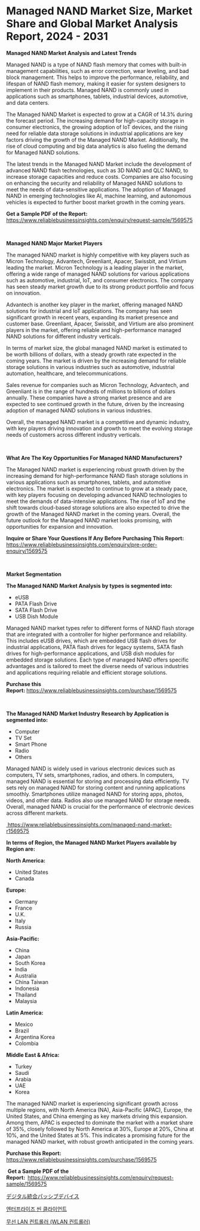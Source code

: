 <p><h1>Managed NAND Market Size, Market Share and Global Market Analysis Report, 2024 - 2031</h1></p><p><strong>Managed NAND Market Analysis and Latest Trends</strong></p>
<p><p>Managed NAND is a type of NAND flash memory that comes with built-in management capabilities, such as error correction, wear leveling, and bad block management. This helps to improve the performance, reliability, and lifespan of NAND flash memory, making it easier for system designers to implement in their products. Managed NAND is commonly used in applications such as smartphones, tablets, industrial devices, automotive, and data centers.</p><p>The Managed NAND Market is expected to grow at a CAGR of 14.3% during the forecast period. The increasing demand for high-capacity storage in consumer electronics, the growing adoption of IoT devices, and the rising need for reliable data storage solutions in industrial applications are key factors driving the growth of the Managed NAND Market. Additionally, the rise of cloud computing and big data analytics is also fueling the demand for Managed NAND solutions.</p><p>The latest trends in the Managed NAND Market include the development of advanced NAND flash technologies, such as 3D NAND and QLC NAND, to increase storage capacities and reduce costs. Companies are also focusing on enhancing the security and reliability of Managed NAND solutions to meet the needs of data-sensitive applications. The adoption of Managed NAND in emerging technologies like AI, machine learning, and autonomous vehicles is expected to further boost market growth in the coming years.</p></p>
<p><strong>Get a Sample PDF of the Report:&nbsp;</strong> <a href="https://www.reliablebusinessinsights.com/enquiry/request-sample/1569575">https://www.reliablebusinessinsights.com/enquiry/request-sample/1569575</a></p>
<p>&nbsp;</p>
<p><strong>Managed NAND Major Market Players</strong></p>
<p><p>The managed NAND market is highly competitive with key players such as Micron Technology, Advantech, Greenliant, Apacer, Swissbit, and Virtium leading the market. Micron Technology is a leading player in the market, offering a wide range of managed NAND solutions for various applications such as automotive, industrial, IoT, and consumer electronics. The company has seen steady market growth due to its strong product portfolio and focus on innovation.</p><p>Advantech is another key player in the market, offering managed NAND solutions for industrial and IoT applications. The company has seen significant growth in recent years, expanding its market presence and customer base. Greenliant, Apacer, Swissbit, and Virtium are also prominent players in the market, offering reliable and high-performance managed NAND solutions for different industry verticals.</p><p>In terms of market size, the global managed NAND market is estimated to be worth billions of dollars, with a steady growth rate expected in the coming years. The market is driven by the increasing demand for reliable storage solutions in various industries such as automotive, industrial automation, healthcare, and telecommunications.</p><p>Sales revenue for companies such as Micron Technology, Advantech, and Greenliant is in the range of hundreds of millions to billions of dollars annually. These companies have a strong market presence and are expected to see continued growth in the future, driven by the increasing adoption of managed NAND solutions in various industries.</p><p>Overall, the managed NAND market is a competitive and dynamic industry, with key players driving innovation and growth to meet the evolving storage needs of customers across different industry verticals.</p></p>
<p>&nbsp;</p>
<p><strong>What Are The Key Opportunities For Managed NAND Manufacturers?</strong></p>
<p><p>The Managed NAND market is experiencing robust growth driven by the increasing demand for high-performance NAND flash storage solutions in various applications such as smartphones, tablets, and automotive electronics. The market is expected to continue to grow at a steady pace, with key players focusing on developing advanced NAND technologies to meet the demands of data-intensive applications. The rise of IoT and the shift towards cloud-based storage solutions are also expected to drive the growth of the Managed NAND market in the coming years. Overall, the future outlook for the Managed NAND market looks promising, with opportunities for expansion and innovation.</p></p>
<p><strong>Inquire or Share Your Questions If Any Before Purchasing This Report:</strong> <a href="https://www.reliablebusinessinsights.com/enquiry/pre-order-enquiry/1569575">https://www.reliablebusinessinsights.com/enquiry/pre-order-enquiry/1569575</a></p>
<p>&nbsp;</p>
<p><strong>Market Segmentation</strong></p>
<p><strong>The Managed NAND Market Analysis by types is segmented into:</strong></p>
<p><ul><li>eUSB</li><li>PATA Flash Drive</li><li>SATA Flash Drive</li><li>USB Dish Module</li></ul></p>
<p><p>Managed NAND market types refer to different forms of NAND flash storage that are integrated with a controller for higher performance and reliability. This includes eUSB drives, which are embedded USB flash drives for industrial applications, PATA flash drives for legacy systems, SATA flash drives for high-performance applications, and USB dish modules for embedded storage solutions. Each type of managed NAND offers specific advantages and is tailored to meet the diverse needs of various industries and applications requiring reliable and efficient storage solutions.</p></p>
<p><strong>Purchase this Report:&nbsp;</strong><a href="https://www.reliablebusinessinsights.com/purchase/1569575">https://www.reliablebusinessinsights.com/purchase/1569575</a></p>
<p>&nbsp;</p>
<p><strong>The Managed NAND Market Industry Research by Application is segmented into:</strong></p>
<p><ul><li>Computer</li><li>TV Set</li><li>Smart Phone</li><li>Radio</li><li>Others</li></ul></p>
<p><p>Managed NAND is widely used in various electronic devices such as computers, TV sets, smartphones, radios, and others. In computers, managed NAND is essential for storing and processing data efficiently. TV sets rely on managed NAND for storing content and running applications smoothly. Smartphones utilize managed NAND for storing apps, photos, videos, and other data. Radios also use managed NAND for storage needs. Overall, managed NAND is crucial for the performance of electronic devices across different markets.</p></p>
<p><a href="https://www.reliablebusinessinsights.com/managed-nand-market-r1569575">&nbsp;https://www.reliablebusinessinsights.com/managed-nand-market-r1569575</a></p>
<p><strong>In terms of Region, the Managed NAND Market Players available by Region are:</strong></p>
<p>
    <p> <strong> North America: </strong>
        <ul>
            <li>United States</li>
            <li>Canada</li>
        </ul>
        </p> 
    <p> <strong> Europe: </strong>
        <ul>
            <li>Germany</li>
            <li>France</li>
            <li>U.K.</li>
            <li>Italy</li>
            <li>Russia</li>
        </ul>
        </p> 
    <p> <strong> Asia-Pacific: </strong>
        <ul>
            <li>China</li>
            <li>Japan</li>
            <li>South Korea</li>
            <li>India</li>
            <li>Australia</li>
            <li>China Taiwan</li>
            <li>Indonesia</li>
            <li>Thailand</li>
            <li>Malaysia</li>
        </ul>
        </p> 
    <p> <strong> Latin America: </strong>
        <ul>
            <li>Mexico</li>
            <li>Brazil</li>
            <li>Argentina Korea</li>
            <li>Colombia</li>
        </ul>
        </p> 
    <p> <strong> Middle East & Africa: </strong>
        <ul>
            <li>Turkey</li>
            <li>Saudi</li>
            <li>Arabia</li>
            <li>UAE</li>
            <li>Korea</li>
        </ul>
    </p>
    </p>
<p><p>The managed NAND market is experiencing significant growth across multiple regions, with North America (NA), Asia-Pacific (APAC), Europe, the United States, and China emerging as key markets driving this expansion. Among them, APAC is expected to dominate the market with a market share of 35%, closely followed by North America at 30%, Europe at 20%, China at 10%, and the United States at 5%. This indicates a promising future for the managed NAND market, with robust growth anticipated in the coming years.</p></p>
<p><strong>Purchase this Report: </strong><a href="https://www.reliablebusinessinsights.com/purchase/1569575">https://www.reliablebusinessinsights.com/purchase/1569575</a></p>
<p>&nbsp;<strong>Get a Sample PDF of the Report:&nbsp;&nbsp;</strong><a href="https://www.reliablebusinessinsights.com/enquiry/request-sample/1569575">https://www.reliablebusinessinsights.com/enquiry/request-sample/1569575</a></p>
<p><strong></strong></p>
<p><p><a href="https://medium.com/@abdielkilback/%E3%83%87%E3%82%B3%E3%83%BC%E3%83%87%E3%82%A3%E3%83%B3%E3%82%B0%E3%83%87%E3%82%B8%E3%82%BF%E3%83%AB%E7%B5%B1%E5%90%88%E3%83%91%E3%83%83%E3%82%B7%E3%83%96%E3%83%87%E3%83%90%E3%82%A4%E3%82%B9%E3%81%AE%E5%B8%82%E5%A0%B4%E6%8C%87%E6%A8%99-%E5%B8%82%E5%A0%B4%E3%82%B7%E3%82%A7%E3%82%A2-%E3%83%88%E3%83%AC%E3%83%B3%E3%83%89-%E6%88%90%E9%95%B7%E3%83%91%E3%82%BF%E3%83%BC%E3%83%B3-a4fb82f56ca1">デジタル統合パッシブデバイス</a></p><p><a href="https://medium.com/@daveblock56/%EA%B8%B0%EC%97%85%EC%9A%A9-%EC%94%AC-%ED%81%B4%EB%9D%BC%EC%9D%B4%EC%96%B8%ED%8A%B8-%EC%8B%9C%EC%9E%A5-%EA%B7%9C%EB%AA%A8-%EC%8B%9C%EC%9E%A5-%EC%A0%84%EB%A7%9D-%EB%B0%8F-%EC%8B%9C%EC%9E%A5-%EC%98%88%EC%B8%A1-2024%EB%85%84%EB%B6%80%ED%84%B0-2031%EB%85%84%EA%B9%8C%EC%A7%80-b312c2b4d3e1">엔터프라이즈 씬 클라이언트</a></p><p><a href="https://medium.com/@obiemante1922/%EB%AC%B4%EC%84%A0-lan-%EC%BB%A8%ED%8A%B8%EB%A1%A4%EB%9F%AC-wlan-%EC%BB%A8%ED%8A%B8%EB%A1%A4%EB%9F%AC-%EC%8B%9C%EC%9E%A5-%EA%B7%9C%EB%AA%A8-%EB%B0%8F-%EC%8B%9C%EC%9E%A5-%EB%8F%99%ED%96%A5-%EC%82%B0%EC%97%85-%EA%B0%9C%EC%9A%94-%EC%A0%84%EC%B2%B4-2024%EB%85%84%EB%B6%80%ED%84%B0-2031%EB%85%84%EA%B9%8C%EC%A7%80-f85bb22ca556">무선 LAN 컨트롤러 (WLAN 컨트롤러)</a></p></p>